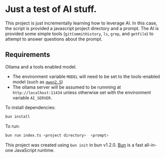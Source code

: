 # Just a test of AI stuff.

This project is just incrementally learning how to leverage AI.  In this case, the script is provided a javascript project directory and a prompt.  The AI is provided some simple tools (`gitCommitHistory`, `ls`, `grep`, and `getFile`) to attempt to answer questions about the prompt.

## Requirements

Ollama and a tools enabled model.

- The environment variable `MODEL` will need to be set to the tools-enabled model (such as [`qwen2.5`](https://ollama.com/library/qwen2.5))
- The ollama server will be assumed to be runnning at `http://localhost:11434` unless otherwise set with the environment variable `AI_SERVER`.

To install dependencies:

```bash
bun install
```

To run:

```bash
bun run index.ts <project directory>  <prompt>
```


This project was created using `bun init` in bun v1.2.0. [Bun](https://bun.sh) is a fast all-in-one JavaScript runtime.
